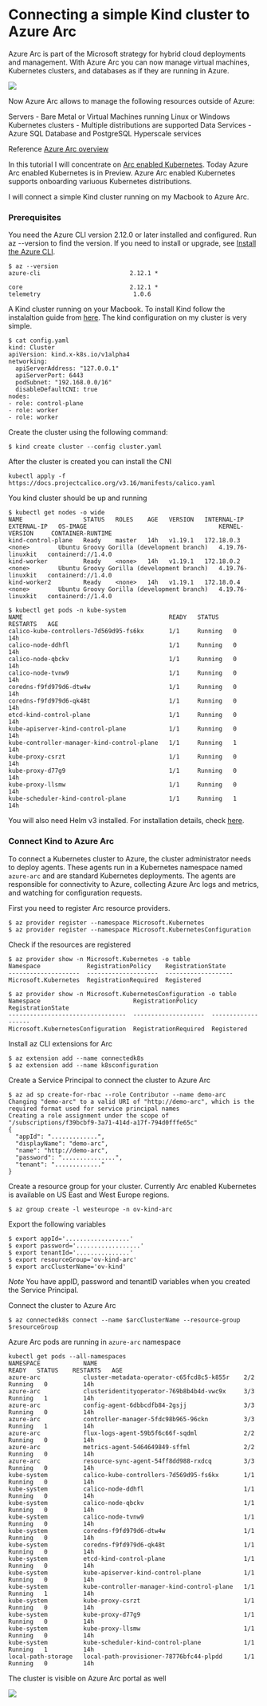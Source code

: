 # Connecting a simple Kind cluster to Azure Arc

Azure Arc is part of the Microsoft strategy for hybrid cloud deployments and management. With Azure Arc you can now manage virtual machines, Kubernetes clusters, and databases as if they are running in Azure.

![](https://github.com/ovaleanujnpr/arc/blob/master/images/azure-arc-control-plane.png)

Now Azure Arc allows to manage the following resources outside of Azure:

Servers - Bare Metal or Virtual Machines running Linux or Windows
Kubernetes clusters - Multiple distributions are supported
Data Services - Azure SQL Database and PostgreSQL Hyperscale services

Reference [Azure Arc overview](https://docs.microsoft.com/en-us/azure/azure-arc/overview)

In this tutorial I will concentrate on [Arc enabled Kubernetes](https://docs.microsoft.com/en-us/azure/azure-arc/kubernetes/overview). Today Azure Arc enabled Kubernetes is in Preview.
Azure Arc enabled Kubernetes supports onboarding variuous Kubernetes distributions.

I will connect a simple Kind cluster running on my Macbook to Azure Arc.

### Prerequisites

You need the Azure CLI version 2.12.0 or later installed and configured. Run az --version to find the version. If you need to install or upgrade, see [Install the Azure CLI](https://docs.microsoft.com/en-us/cli/azure/install-azure-cli).

```
$ az --version
azure-cli                         2.12.1 *

core                              2.12.1 *
telemetry                          1.0.6
```


A Kind cluster running on your Macbook. To install Kind follow the instalaltion guide from [here](https://kind.sigs.k8s.io/docs/user/quick-start/).
The kind configuration on my cluster is very simple.

```
$ cat config.yaml
kind: Cluster
apiVersion: kind.x-k8s.io/v1alpha4
networking:
  apiServerAddress: "127.0.0.1"
  apiServerPort: 6443
  podSubnet: "192.168.0.0/16"
  disableDefaultCNI: true
nodes:
- role: control-plane
- role: worker
- role: worker
```

Create the cluster using the following command:

```
$ kind create cluster --config cluster.yaml
```

After the cluster is created you can install the CNI

```
kubectl apply -f https://docs.projectcalico.org/v3.16/manifests/calico.yaml
```

You kind cluster should be up and running

```
$ kubectl get nodes -o wide
NAME                 STATUS   ROLES    AGE   VERSION   INTERNAL-IP   EXTERNAL-IP   OS-IMAGE                                     KERNEL-VERSION     CONTAINER-RUNTIME
kind-control-plane   Ready    master   14h   v1.19.1   172.18.0.3    <none>        Ubuntu Groovy Gorilla (development branch)   4.19.76-linuxkit   containerd://1.4.0
kind-worker          Ready    <none>   14h   v1.19.1   172.18.0.2    <none>        Ubuntu Groovy Gorilla (development branch)   4.19.76-linuxkit   containerd://1.4.0
kind-worker2         Ready    <none>   14h   v1.19.1   172.18.0.4    <none>        Ubuntu Groovy Gorilla (development branch)   4.19.76-linuxkit   containerd://1.4.0

$ kubectl get pods -n kube-system
NAME                                         READY   STATUS    RESTARTS   AGE
calico-kube-controllers-7d569d95-fs6kx       1/1     Running   0          14h
calico-node-ddhfl                            1/1     Running   0          14h
calico-node-qbckv                            1/1     Running   0          14h
calico-node-tvnw9                            1/1     Running   0          14h
coredns-f9fd979d6-dtw4w                      1/1     Running   0          14h
coredns-f9fd979d6-qk48t                      1/1     Running   0          14h
etcd-kind-control-plane                      1/1     Running   0          14h
kube-apiserver-kind-control-plane            1/1     Running   0          14h
kube-controller-manager-kind-control-plane   1/1     Running   1          14h
kube-proxy-csrzt                             1/1     Running   0          14h
kube-proxy-d77g9                             1/1     Running   0          14h
kube-proxy-llsmw                             1/1     Running   0          14h
kube-scheduler-kind-control-plane            1/1     Running   1          14h
```

You will also need Helm v3 installed. For installation details, check [here](https://helm.sh/docs/intro/install/#from-homebrew-macos).

### Connect Kind to Azure Arc

To connect a Kubernetes cluster to Azure, the cluster administrator needs to deploy agents. These agents run in a Kubernetes namespace named `azure-arc` and are standard Kubernetes deployments. The agents are responsible for connectivity to Azure, collecting Azure Arc logs and metrics, and watching for configuration requests.

First you need to register Arc resource providers.

```
$ az provider register --namespace Microsoft.Kubernetes
$ az provider register --namespace Microsoft.KubernetesConfiguration
```

Check if the resources are registered

```
$ az provider show -n Microsoft.Kubernetes -o table
Namespace             RegistrationPolicy    RegistrationState
--------------------  --------------------  -------------------
Microsoft.Kubernetes  RegistrationRequired  Registered

$ az provider show -n Microsoft.KubernetesConfiguration -o table
Namespace                          RegistrationPolicy    RegistrationState
---------------------------------  --------------------  -------------------
Microsoft.KubernetesConfiguration  RegistrationRequired  Registered
```

Install az CLI extensions for Arc

```
$ az extension add --name connectedk8s
$ az extension add --name k8sconfiguration
```

Create a Service Principal to connect the cluster to Azure Arc

```
$ az ad sp create-for-rbac --role Contributor --name demo-arc
Changing "demo-arc" to a valid URI of "http://demo-arc", which is the required format used for service principal names
Creating a role assignment under the scope of "/subscriptions/f39bcbf9-3a71-414d-a17f-794d0fffe65c"
{
  "appId": ".............",
  "displayName": "demo-arc",
  "name": "http://demo-arc",
  "password": "...............",
  "tenant": "............."
}
```

Create a resource group for your cluster. Currently Arc enabled Kubernetes is available on US East and West Europe regions.

```
$ az group create -l westeurope -n ov-kind-arc
```

Export the following variables

```
$ export appId='..................'
$ export password='..................'
$ export tenantId='...............'
$ export resourceGroup='ov-kind-arc'
$ export arcClusterName='ov-kind'
```

_Note_
You have appID, password and tenantID variables when you created the Service Principal.

Connect the cluster to Azure Arc

```
$ az connectedk8s connect --name $arcClusterName --resource-group $resourceGroup
```

Azure Arc pods are running in `azure-arc` namespace

```
kubectl get pods --all-namespaces
NAMESPACE            NAME                                         READY   STATUS    RESTARTS   AGE
azure-arc            cluster-metadata-operator-c65fcd8c5-k855r    2/2     Running   0          14h
azure-arc            clusteridentityoperator-769b8b4b4d-vwc9x     3/3     Running   1          14h
azure-arc            config-agent-6dbbcdfb84-2gsjj                3/3     Running   0          14h
azure-arc            controller-manager-5fdc98b965-96ckn          3/3     Running   1          14h
azure-arc            flux-logs-agent-59b5f6c66f-sqdml             2/2     Running   0          14h
azure-arc            metrics-agent-5464649849-sffml               2/2     Running   0          14h
azure-arc            resource-sync-agent-54ff8dd988-rxdcq         3/3     Running   0          14h
kube-system          calico-kube-controllers-7d569d95-fs6kx       1/1     Running   0          14h
kube-system          calico-node-ddhfl                            1/1     Running   0          14h
kube-system          calico-node-qbckv                            1/1     Running   0          14h
kube-system          calico-node-tvnw9                            1/1     Running   0          14h
kube-system          coredns-f9fd979d6-dtw4w                      1/1     Running   0          14h
kube-system          coredns-f9fd979d6-qk48t                      1/1     Running   0          14h
kube-system          etcd-kind-control-plane                      1/1     Running   0          14h
kube-system          kube-apiserver-kind-control-plane            1/1     Running   0          14h
kube-system          kube-controller-manager-kind-control-plane   1/1     Running   1          14h
kube-system          kube-proxy-csrzt                             1/1     Running   0          14h
kube-system          kube-proxy-d77g9                             1/1     Running   0          14h
kube-system          kube-proxy-llsmw                             1/1     Running   0          14h
kube-system          kube-scheduler-kind-control-plane            1/1     Running   1          14h
local-path-storage   local-path-provisioner-78776bfc44-plpdd      1/1     Running   0          14h
```

The cluster is visible on Azure Arc portal as well

![](https://github.com/ovaleanujnpr/arc/blob/master/images/image1.png)
